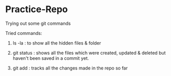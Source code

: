 # Practice-Repo
Trying out some git commands

Tried commands:

1. ls -la : to show all the hidden files & folder

2. git status : shows all the files which were created, updated & deleted but haven't been saved in a commit yet.

3. git add : tracks all the changes made in the repo so far